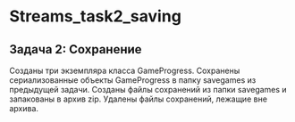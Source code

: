 # Streams_task2_saving
## Задача 2: Сохранение
Созданы три экземпляра класса GameProgress.
Сохранены сериализованные объекты GameProgress в папку savegames из предыдущей задачи.
Созданы файлы сохранений из папки savegames и запакованы в архив zip.
Удалены файлы сохранений, лежащие вне архива.
